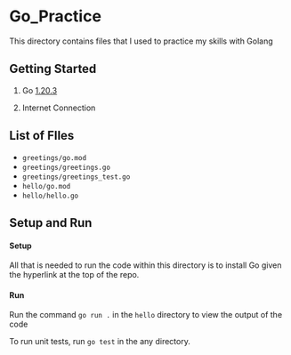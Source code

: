 # Go_Practice

This directory contains files that I used to practice my skills with Golang

## Getting Started
1) Go [1.20.3](https://go.dev/doc/install)

2) Internet Connection

## List of FIles
- `greetings/go.mod`
- `greetings/greetings.go`
- `greetings/greetings_test.go`
- `hello/go.mod`
- `hello/hello.go`

## Setup and Run

#### Setup
All that is needed to run the code within this directory is to install Go given the hyperlink at the top of the repo.


#### Run
Run the command `go run .` in the `hello` directory to view the output of the code

To run unit tests, run `go test` in the any directory.
